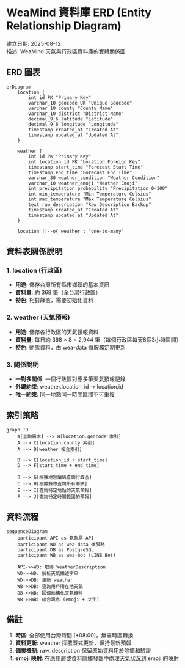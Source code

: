 # WeaMind 資料庫 ERD (Entity Relationship Diagram)

建立日期: 2025-08-12  
描述: WeaMind 天氣與行政區資料庫的實體關係圖

## ERD 圖表

```mermaid
erDiagram
    location {
        int id PK "Primary Key"
        varchar_10 geocode UK "Unique Geocode"
        varchar_10 county "County Name"
        varchar_10 district "District Name"
        decimal_9_6 latitude "Latitude"
        decimal_9_6 longitude "Longitude"
        timestamp created_at "Created At"
        timestamp updated_at "Updated At"
    }
    
    weather {
        int id PK "Primary Key"
        int location_id FK "Location Foreign Key"
        timestamp start_time "Forecast Start Time"
        timestamp end_time "Forecast End Time"
        varchar_30 weather_condition "Weather Condition"
        varchar_10 weather_emoji "Weather Emoji"
        int precipitation_probability "Precipitation 0-100"
        int min_temperature "Min Temperature Celsius"
        int max_temperature "Max Temperature Celsius"
        text raw_description "Raw Description Backup"
        timestamp created_at "Created At"
        timestamp updated_at "Updated At"
    }
    
    location ||--o{ weather : "one-to-many"
```

## 資料表關係說明

### 1. location (行政區)
- **用途**: 儲存台灣所有縣市鄉鎮的基本資訊
- **資料量**: 約 368 筆（全台灣行政區）
- **特色**: 相對靜態，需要初始化資料

### 2. weather (天氣預報)
- **用途**: 儲存各行政區的天氣預報資料
- **資料量**: 每日約 368 × 8 = 2,944 筆（每個行政區每天8個3小時區間）
- **特色**: 動態資料，由 wea-data 微服務定期更新

### 3. 關係說明
- **一對多關係**: 一個行政區對應多筆天氣預報記錄
- **外鍵約束**: weather.location_id → location.id
- **唯一約束**: 同一地點同一時間區間不可重複

## 索引策略

```mermaid
graph TD
    A[查詢需求] --> B[location.geocode 索引]
    A --> C[location.county 索引]
    A --> D[weather 複合索引]
    
    D --> E[location_id + start_time]
    D --> F[start_time + end_time]
    
    B --> G[根據地理編碼查詢行政區]
    C --> H[根據縣市查詢所有鄉鎮]
    E --> I[查詢特定地點的天氣預報]
    F --> J[查詢特定時間範圍的預報]
```

## 資料流程

```mermaid
sequenceDiagram
    participant API as 氣象局 API
    participant WD as wea-data 微服務
    participant DB as PostgreSQL
    participant WB as wea-bot (LINE Bot)
    
    API->>WD: 取得 WeatherDescription
    WD->>WD: 解析天氣描述字串
    WD->>DB: 更新 weather
    WB->>DB: 查詢用戶所在地天氣
    DB->>WB: 回傳結構化天氣資料
    WB->>WB: 組合訊息 (emoji + 文字)
```

## 備註

1. **時區**: 全部使用台灣時間 (+08:00)，無需時區轉換
2. **資料更新**: weather 採覆蓋式更新，保持最新預報
3. **備援機制**: raw_description 保留原始資料用於除錯和驗證
4. **emoji 映射**: 在應用層或資料庫觸發器中處理天氣狀況到 emoji 的映射
